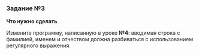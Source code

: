 ### Задание №3
**Что нужно сделать**

Измените программу, написанную в уроке **№4**: вводимая строка с фамилией, именем и отчеством должна разбиваться с использованием регулярного выражения.